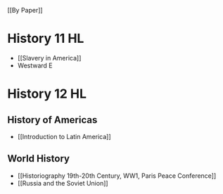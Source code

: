 [[By Paper]]
# History 11 HL
- [[Slavery in America]]
- Westward E
# History 12 HL
## History of Americas
- [[Introduction to Latin America]]

## World History
- [[Historiography 19th-20th Century, WW1, Paris Peace Conference]]
- [[Russia and the Soviet Union]]

